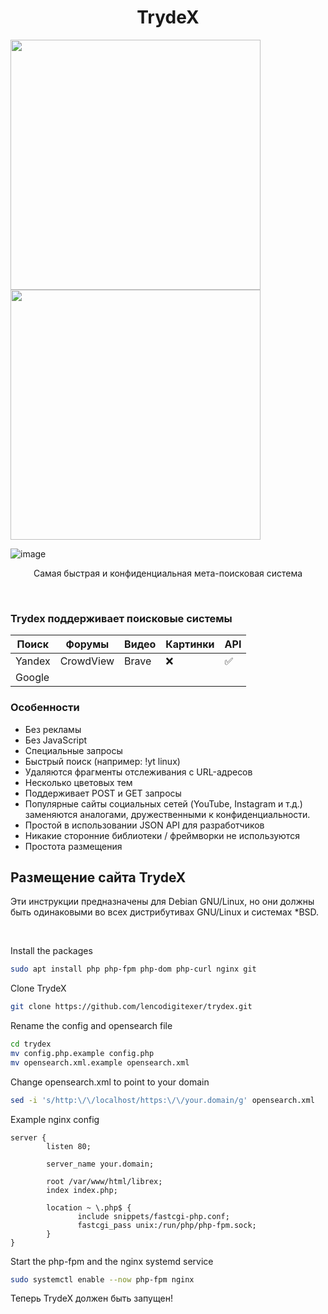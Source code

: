 <h1 align="center">TrydeX</h1>

<p float="center">
  <img src="https://user-images.githubusercontent.com/44779327/216434075-e5df7132-ff2a-492a-aefb-9044753ad355.png" width="400">
  <img src="https://user-images.githubusercontent.com/44779327/216434183-86ee68fd-7b08-44fc-b67c-135d6fa355da.png" width="400">
</p>

![image](https://user-images.githubusercontent.com/44779327/216434792-cb5bf3c5-5645-4c1f-90ef-bbdca8df001d.png)

<p align="center">Самая быстрая и конфиденциальная мета-поисковая система</p>

<br>

### Trydex поддерживает поисковые системы

| Поиск |  Форумы | Видео | Картинки | API |
|-|-|-|-|-|
| Yandex | CrowdView | Brave | ❌ | ✅ |
| Google |  |  |  |  |

### Особенности

- Без рекламы
- Без JavaScript
- Специальные запросы
- Быстрый поиск (например: !yt linux)
- Удаляются фрагменты отслеживания с URL-адресов
- Несколько цветовых тем
- Поддерживает POST и GET запросы
- Популярные сайты социальных сетей (YouTube, Instagram и т.д.) заменяются аналогами, дружественными к конфиденциальности.
- Простой в использовании JSON API для разработчиков
- Никакие сторонние библиотеки / фреймворки не используются
- Простота размещения

## Размещение сайта TrydeX

Эти инструкции предназначены для Debian GNU/Linux, но они должны быть одинаковыми во всех дистрибутивах GNU/Linux и системах *BSD.

<br>

Install the packages

```bash
sudo apt install php php-fpm php-dom php-curl nginx git
```

Clone TrydeX

```bash
git clone https://github.com/lencodigitexer/trydex.git
```

Rename the config and opensearch file

```bash
cd trydex
mv config.php.example config.php
mv opensearch.xml.example opensearch.xml
```

Change opensearch.xml to point to your domain

```bash
sed -i 's/http:\/\/localhost/https:\/\/your.domain/g' opensearch.xml
```

Example nginx config

```nginx
server {
        listen 80;

        server_name your.domain;

        root /var/www/html/librex;
        index index.php;

        location ~ \.php$ {
               include snippets/fastcgi-php.conf;
               fastcgi_pass unix:/run/php/php-fpm.sock;
        }
}
```

Start the php-fpm and the nginx systemd service

```bash
sudo systemctl enable --now php-fpm nginx
```

Теперь TrydeX должен быть запущен!
